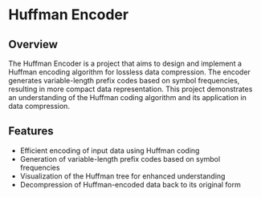 # Huffman Encoder

## Overview
The Huffman Encoder is a project that aims to design and implement a Huffman encoding algorithm for lossless data compression. The encoder generates variable-length prefix codes based on symbol frequencies, resulting in more compact data representation. This project demonstrates an understanding of the Huffman coding algorithm and its application in data compression.

## Features
- Efficient encoding of input data using Huffman coding
- Generation of variable-length prefix codes based on symbol frequencies
- Visualization of the Huffman tree for enhanced understanding
- Decompression of Huffman-encoded data back to its original form
